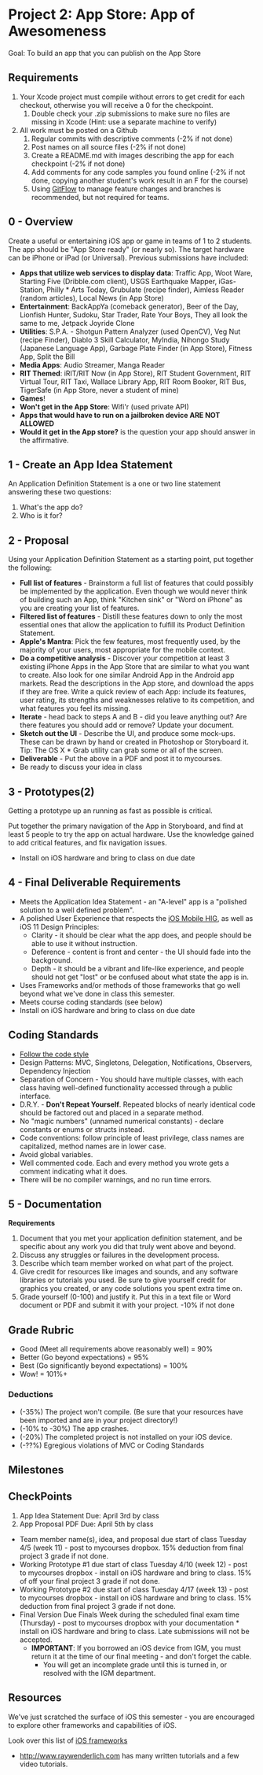 # Project 2: App Store: App of Awesomeness

Goal: To build an app that you can publish on the App Store

## Requirements ##

1. Your Xcode project must compile without errors to get credit for each checkout, otherwise you will receive a 0 for the checkpoint.
	1. Double check your .zip submissions to make sure no files are missing in Xcode (Hint: use a separate machine to verify)
2. All work must be posted on a Github
	1. Regular commits with descriptive comments (-2% if not done)
	2. Post names on all source files (-2% if not done)
	3. Create a README.md with images describing the app for each checkpoint (-2% if not done)
	4. Add comments for any code samples you found online (-2% if not done, copying another student's work result in an F for the course)
	5. Using [GitFlow](https://www.atlassian.com/git/tutorials/comparing-workflows/gitflow-workflow) to manage feature changes and branches is recommended, but not required for teams.

## 0 - Overview

Create a useful or entertaining iOS app or game in teams of 1 to 2 students. The app should be "App Store ready" (or nearly so). The target hardware can be iPhone or iPad (or Universal). Previous submissions have included:

* **Apps that utilize web services to display data**: Traffic App, Woot Ware, Starting Five (Dribble.com client), USGS Earthquake Mapper, iGas-Station, Philly * Arts Today, Grubulate (recipe finder), Aimless Reader (random articles), Local News (in App Store)
* **Entertainment**: BackAppYa (comeback generator), Beer of the Day, Lionfish Hunter, Sudoku, Star Trader, Rate Your Boys, They all look the same to me, Jetpack Joyride Clone
* **Utilities**: S.P.A. - Shotgun Pattern Analyzer (used OpenCV), Veg Nut (recipe Finder), Diablo 3 Skill Calculator, MyIndia, Nihongo Study (Japanese Language App), Garbage Plate Finder (in App Store), Fitness App, Split the Bill
* **Media Apps**: Audio Streamer, Manga Reader
* **RIT Themed**: iRIT/RIT Now (in App Store), RIT Student Government, RIT Virtual Tour, RIT Taxi, Wallace Library App, RIT Room Booker, RIT Bus, TigerSafe (in App Store, never a student of mine)
* **Games**!
* **Won't get in the App Store**: Wifi'r (used private API)
* **Apps that would have to run on a jailbroken device ARE NOT ALLOWED**
* **Would it get in the App store?** is the question your app should answer in the affirmative.

## 1 - Create an App Idea Statement ##

An Application Definition Statement is a one or two line statement answering these two questions: 

1. What's the app do? 
2. Who is it for?

## 2 - Proposal ##

Using your Application Definition Statement as a starting point, put together the following:

* **Full list of features** - Brainstorm a full list of features that could possibly be implemented by the application. Even though we would never think of building such an App, think "Kitchen sink" or "Word on iPhone" as you are creating your list of features.
* **Filtered list of features** - Distill these features down to only the most essential ones that allow the application to fulfill its Product Definition Statement. 
* **Apple's Mantra**: Pick the few features, most frequently used, by the majority of your users, most appropriate for the mobile context.
* **Do a competitive analysis** - Discover your competition at least 3 existing iPhone Apps in the App Store that are similar to what you want to create. Also look for one similar Android App in the Android app markets. Read the descriptions in the App store, and download the apps if they are free. Write a quick review of each App: include its features, user rating, its strengths and weaknesses relative to its competition, and what features you feel its missing.
* **Iterate** - head back to steps A and B - did you leave anything out? Are there features you should add or remove? Update your document.
* **Sketch out the UI** - Describe the UI, and produce some mock-ups. These can be drawn by hand or created in Photoshop or Storyboard it. Tip: The OS X * Grab utility can grab some or all of the screen.
* **Deliverable** - Put the above in a PDF and post it to mycourses.
* Be ready to discuss your idea in class

## 3 - Prototypes(2) ##

Getting a prototype up an running as fast as possible is critical.

Put together the primary navigation of the App in Storyboard, and find at least 5 people to try the app on actual hardware. Use the knowledge gained to add critical features, and fix navigation issues.

* Install on iOS hardware and bring to class on due date

## 4 - Final Deliverable Requirements ##

* Meets the Application Idea Statement - an "A-level" app is a "polished solution to a well defined problem".
* A polished User Experience that respects the [iOS Mobile HIG](https://developer.apple.com/library/ios/documentation/userexperience/conceptual/mobilehig/), as well as iOS 11 Design Principles:
	* Clarity - it should be clear what the app does, and people should be able to use it without instruction.
	* Deference - content is front and center - the UI should fade into the background.
	* Depth - it should be a vibrant and life-like experience, and people should not get "lost" or be confused about what state the app is in.
* Uses Frameworks and/or methods of those frameworks that go well beyond what we've done in class this semester.
* Meets course coding standards (see below)
* Install on iOS hardware and bring to class on due date

## Coding Standards ##

* [Follow the code style](https://github.com/SuperEasyApps/swift-style-guide)
* Design Patterns: MVC, Singletons, Delegation, Notifications, Observers, Dependency Injection
* Separation of Concern - You should have multiple classes, with each class having well-defined functionality accessed through a public interface.
* D.R.Y. - **Don't Repeat Yourself**. Repeated blocks of nearly identical code should be factored out and placed in a separate method.
* No "magic numbers" (unnamed numerical constants) - declare constants or enums or structs instead.
* Code conventions: follow principle of least privilege, class names are capitalized, method names are in lower case.
* Avoid global variables.
* Well commented code. Each and every method you wrote gets a comment indicating what it does.
* There will be no compiler warnings, and no run time errors.

## 5 - Documentation ##

**Requirements**

1. Document that you met your application definition statement, and be specific about any work you did that truly went above and beyond.
2. Discuss any struggles or failures in the development process.
3. Describe which team member worked on what part of the project.
4. Give credit for resources like images and sounds, and any software libraries or tutorials you used. Be sure to give yourself credit for graphics you created, or any code solutions you spent extra time on.
5. Grade yourself (0-100) and justify it. Put this in a text file or Word document or PDF and submit it with your project.
-10% if not done

## Grade Rubric ##

* Good (Meet all requirements above reasonably well) = 90%
* Better (Go beyond expectations) = 95%
* Best (Go significantly beyond expectations) = 100%
* Wow! = 101%+

### Deductions ###

* (-35%) The project won't compile. (Be sure that your resources have been imported and are in your project directory!)
* (-10% to -30%) The app crashes.
* (-20%) The completed project is not installed on your iOS device.
* (-??%) Egregious violations of MVC or Coding Standards

## Milestones ##

## CheckPoints

1. App Idea Statement Due: April 3rd by class
2. App Proposal PDF Due: April 5th by class


* Team member name(s), idea, and proposal due start of class Tuesday 4/5 (week 11) - post to mycourses dropbox. 15% deduction from final project 3 grade if not done.
* Working Prototype #1 due start of class Tuesday 4/10 (week 12) - post to mycourses dropbox - install on iOS hardware and bring to class. 15% of off your final project 3 grade if not done.
* Working Prototype #2 due start of class Tuesday 4/17 (week 13) - post to mycourses dropbox - install on iOS hardware and bring to class. 15% deduction from final project 3 grade if not done.
* Final Version Due Finals Week during the scheduled final exam time (Thursday) - post to mycourses dropbox with your documentation * install on iOS hardware and bring to class. Late submissions will not be accepted.
	* **IMPORTANT**: If you borrowed an iOS device from IGM, you must return it at the time of our final meeting - and don't forget the cable.
		* You will get an incomplete grade until this is turned in, or resolved with the IGM department.

## Resources ##


We've just scratched the surface of iOS this semester - you are encouraged to explore other frameworks and capabilities of iOS.

Look over this list of [iOS frameworks](https://developer.apple.com/library/ios/documentation/miscellaneous/conceptual/iphoneostechoverview/iPhoneOSFrameworks/iPhoneOSFrameworks.html)

* <http://www.raywenderlich.com> has many written tutorials and a few video tutorials.